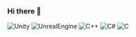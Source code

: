 ### Hi there 👋

<!--
**Meang27/Meang27** is a ✨ _special_ ✨ repository because its `README.md` (this file) appears on your GitHub profile.

Here are some ideas to get you started:

- 🔭 I’m currently working on ...
- 🌱 I’m currently learning ...
- 👯 I’m looking to collaborate on ...
- 🤔 I’m looking for help with ...
- 💬 Ask me about ...
- 📫 How to reach me: ...
- 😄 Pronouns: ...
- ⚡ Fun fact: ...
-->

![Unity](https://img.shields.io/badge/Unity-000000?style=flat-square&logo=Unity&logoColor=white)   ![UnrealEngine](https://img.shields.io/badge/UnrealEngine-0E1128?style=flat-square&logo=UnrealEngine&logoColor=white)   ![C++](https://img.shields.io/badge/C++-00599C?style=flat-square&logo=C++&logoColor=white)   ![C#](https://img.shields.io/badge/CSharp-239128?style=flat-square&logo=CSharp&logoColor=white)   ![C](https://img.shields.io/badge/C-A8B9CC?style=flat-square&logo=C&logoColor=white)
